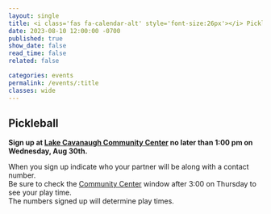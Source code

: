 ```yaml
---
layout: single
title: <i class='fas fa-calendar-alt' style='font-size:26px'></i> Pickleball
date: 2023-08-10 12:00:00 -0700
published: true
show_date: false
read_time: false
related: false

categories: events
permalink: /events/:title
classes: wide
---
```


## Pickleball

**Sign up at <a target="_blank" rel="noopener noreferrer" href="https://www.google.com/maps/place/Lake+Cavanaugh+Community+Center/@48.3098065,-121.9901008,17z/data=!3m1!4b1!4m6!3m5!1s0x548538ecc10628a5:0x4e80f7cc46df5f8a!8m2!3d48.309803!4d-121.9875259!16s%2Fg%2F11r8xk6z_?entry=ttu">Lake Cavanaugh Community Center</a> no later than 1:00 pm on Wednesday, Aug 30th.**

When you sign up indicate who your partner will be along with a contact number.<br>
Be sure to check the <a target="_blank" rel="noopener noreferrer" href="https://www.google.com/maps/place/Lake+Cavanaugh+Community+Center/@48.3098065,-121.9901008,17z/data=!3m1!4b1!4m6!3m5!1s0x548538ecc10628a5:0x4e80f7cc46df5f8a!8m2!3d48.309803!4d-121.9875259!16s%2Fg%2F11r8xk6z_?entry=ttu">Community Center</a> window after 3:00 on Thursday to see your play time.<br>
The numbers signed up will determine play times.